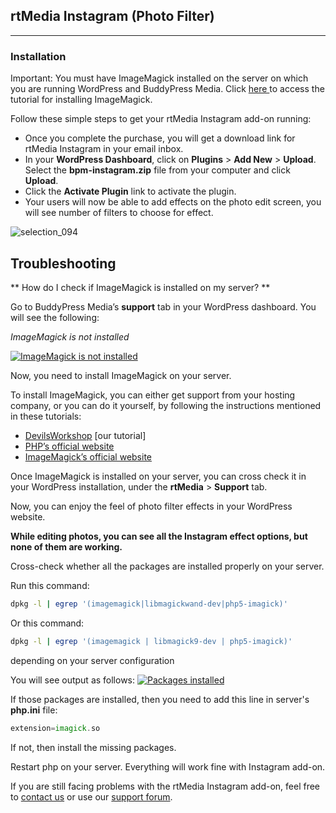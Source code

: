 ## rtMedia Instagram (Photo Filter)
---

### Installation


Important: You must have ImageMagick installed on the server on which you are running WordPress and BuddyPress Media. Click [here ](http://devilsworkshop.org/php54-imagemagick-pecl-installation/)to access the tutorial for installing ImageMagick.

Follow these simple steps to get your rtMedia Instagram add-on running:

* Once you complete the purchase, you will get a download link for rtMedia Instagram in your email inbox.
* In your **WordPress Dashboard**, click on **Plugins** > **Add New** > **Upload**. Select the **bpm-instagram.zip** file from your computer and click **Upload**.
* Click the **Activate Plugin** link to activate the plugin.
* Your users will now be able to add effects on the photo edit screen, you will see number of filters to choose for effect.


![selection_094](https://cloud.githubusercontent.com/assets/1140051/7649480/0a7e6930-fb0b-11e4-8740-94ff27b7e042.png)


## **Troubleshooting**


** How do I check if ImageMagick is installed on my server? **

Go to BuddyPress Media’s **support** tab in your WordPress dashboard. You will see the following:

*ImageMagick is not installed*

[![ImageMagick is not installed](https://rtcamp.com/wp-content/uploads/2013/03/imagick-not-installed-497x350.jpg)](https://rtcamp.com/wp-content/uploads/2013/03/imagick-not-installed.jpg)

Now, you need to install ImageMagick on your server.

To install ImageMagick, you can either get support from your hosting company, or you can do it yourself, by following the instructions mentioned in these tutorials:

* [DevilsWorkshop](http://devilsworkshop.org/php54-imagemagick-pecl-installation/) [our tutorial]
* [PHP’s official website](http://www.php.net/manual/en/imagick.installation.php)
* [ImageMagick’s official website](http://www.imagemagick.org/script/install-source.php)

Once ImageMagick is installed on your server, you can cross check it in your WordPress installation, under the **rtMedia** > **Support** tab.

Now, you can enjoy the feel of photo filter effects in your WordPress website.


**While editing photos, you can see all the Instagram effect options, but none of them are working.**


Cross-check whether all the packages are installed properly on your server.

Run this command:

```bash
dpkg -l | egrep '(imagemagick|libmagickwand-dev|php5-imagick)'
```

Or this command:

```bash
dpkg -l | egrep '(imagemagick | libmagick9-dev | php5-imagick)'

```

depending on your server configuration

You will see output as follows:
[![Packages installed](https://rtcamp.com/wp-content/uploads/2013/06/Selection_020-620x137.png)](https://rtcamp.com/wp-content/uploads/2013/06/Selection_020.png)

If those packages are installed, then you need to add this line in server's **php.ini** file:

```php
extension=imagick.so
```

If not, then install the missing packages.

Restart php on your server. Everything will work fine with Instagram add-on.

If you are still facing problems with the rtMedia Instagram add-on, feel free to [contact us](https://rtcamp.com/contact/) or use our [support forum](https://rtcamp.com/premium-support).
